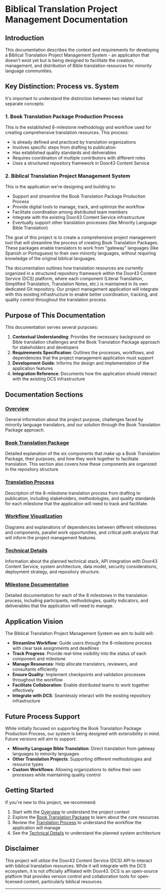 # Biblical Translation Project Management Documentation

## Introduction

This documentation describes the context and requirements for developing a Biblical Translation Project Management System - an application that doesn't exist yet but is being designed to facilitate the creation, management, and distribution of Bible translation resources for minority language communities.

## Key Distinction: Process vs. System

It's important to understand the distinction between two related but separate concepts:

### 1. Book Translation Package Production Process

This is the established 8-milestone methodology and workflow used for creating comprehensive translation resources. This process:
- Is already defined and practiced by translation organizations
- Involves specific steps from drafting to publication
- Has established quality standards and deliverables
- Requires coordination of multiple contributors with different roles
- Uses a structured repository framework in Door43 Content Service

### 2. Biblical Translation Project Management System

This is the application we're designing and building to:
- Support and streamline the Book Translation Package Production Process
- Provide digital tools to manage, track, and optimize the workflow
- Facilitate coordination among distributed team members
- Integrate with the existing Door43 Content Service infrastructure
- Eventually support other translation processes (like Minority Language Bible Translation)

The goal of this project is to create a comprehensive project management tool that will streamline the process of creating Book Translation Packages. These packages enable translators to work from "gateway" languages (like Spanish or Portuguese) to their own minority languages, without requiring knowledge of the original biblical languages.

The documentation outlines how translation resources are currently organized in a structured repository framework within the Door43 Content Service (DCS) platform, where each component (Literal Translation, Simplified Translation, Translation Notes, etc.) is maintained in its own dedicated Git repository. Our project management application will integrate with this existing infrastructure to enable better coordination, tracking, and quality control throughout the translation process.

## Purpose of This Documentation

This documentation serves several purposes:

1. **Contextual Understanding**: Provides the necessary background on Bible translation challenges and the Book Translation Package approach for stakeholders and developers
2. **Requirements Specification**: Outlines the processes, workflows, and dependencies that the project management application must support
3. **Development Guide**: Informs the design and implementation of the application features
4. **Integration Reference**: Documents how the application should interact with the existing DCS infrastructure

## Documentation Sections

### [Overview](./overview.md)
General information about the project purpose, challenges faced by minority language translators, and our solution through the Book Translation Package approach.

### [Book Translation Package](./translation-package.md)
Detailed explanation of the six components that make up a Book Translation Package, their purposes, and how they work together to facilitate translation. This section also covers how these components are organized in the repository structure.

### [Translation Process](./translation-process.md)
Description of the 8-milestone translation process from drafting to publication, including stakeholders, methodologies, and quality standards for each milestone that the application will need to track and facilitate.

### [Workflow Visualization](./workflow.md)
Diagrams and explanations of dependencies between different milestones and components, parallel work opportunities, and critical path analysis that will inform the project management features.

### [Technical Details](./technical.md)
Information about the planned technical stack, API integration with Door43 Content Service, system architecture, data model, security considerations, deployment strategy, and repository structure.

### [Milestone Documentation](./milestones/)
Detailed documentation for each of the 8 milestones in the translation process, including participants, methodologies, quality indicators, and deliverables that the application will need to manage.

## Application Vision

The Biblical Translation Project Management System we aim to build will:

- **Streamline Workflow**: Guide users through the 8-milestone process with clear task assignments and deadlines
- **Track Progress**: Provide real-time visibility into the status of each component and milestone
- **Manage Resources**: Help allocate translators, reviewers, and consultants efficiently
- **Ensure Quality**: Implement checkpoints and validation processes throughout the workflow
- **Facilitate Collaboration**: Enable distributed teams to work together effectively
- **Integrate with DCS**: Seamlessly interact with the existing repository infrastructure

## Future Process Support

While initially focused on supporting the Book Translation Package Production Process, our system is being designed with extensibility in mind. Future versions will aim to support:

- **Minority Language Bible Translation**: Direct translation from gateway languages to minority languages
- **Other Translation Projects**: Supporting different methodologies and resource types
- **Custom Workflows**: Allowing organizations to define their own processes while maintaining quality control

## Getting Started

If you're new to this project, we recommend:

1. Start with the [Overview](./overview.md) to understand the project context
2. Explore the [Book Translation Package](./translation-package.md) to learn about the core resources
3. Review the [Translation Process](./translation-process.md) to understand the workflow the application will manage
4. See the [Technical Details](./technical.md) to understand the planned system architecture

## Disclaimer

This project will utilize the Door43 Content Service (DCS) API to interact with biblical translation resources. While it will integrate with the DCS ecosystem, it is not officially affiliated with Door43. DCS is an open-source platform that provides version control and collaboration tools for open-licensed content, particularly biblical resources.

--- 